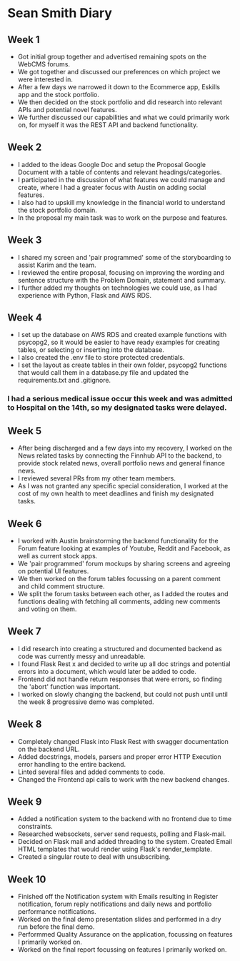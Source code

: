 # Sean Smith Diary

## Week 1 

 - Got initial group together and advertised remaining spots on the WebCMS forums. 
 - We got together and discussed our preferences on which project we were interested in. 
 - After a few days we narrowed it down to the Ecommerce app, Eskills app and the stock portfolio. 
 - We then decided on the stock portfolio and did research into relevant APIs and potential novel features. 
 - We further discussed our capabilities and what we could primarily work on, for myself it was the REST API and backend functionality.

## Week 2

 - I added to the ideas Google Doc and setup the Proposal Google Document with a table of contents and relevant headings/categories. 
 - I participated in the discussion of what features we could manage and create, where I had a greater focus with Austin on adding social features. 
 - I also had to upskill my knowledge in the financial world to understand the stock portfolio domain. 
 - In the proposal my main task was to work on the purpose and features.

## Week 3

 - I shared my screen and 'pair programmed' some of the storyboarding to assist Karim and the team. 
 - I reviewed the entire proposal, focusing on improving the wording and sentence structure with the Problem Domain, statement and summary. 
 - I further added my thoughts on technologies we could use, as I had experience with Python, Flask and AWS RDS.

## Week 4

 - I set up the database on AWS RDS and created example functions with psycopg2, so it would be easier to have ready examples for creating tables, or selecting or inserting into the database. 
 - I also created the .env file to store protected credentials. 
 - I set the layout as create tables in their own folder, psycopg2 functions that would call them in a database.py file and updated the requirements.txt and .gitignore.

### I had a serious medical issue occur this week and was admitted to Hospital on the 14th, so my designated tasks were delayed.

## Week 5

 - After being discharged and a few days into my recovery, I worked on the News related tasks by connecting the Finnhub API to the backend, to provide stock related news, overall portfolio news and general finance news. 
 - I reviewed several PRs from my other team members. 
 - As I was not granted any specific special consideration, I worked at the cost of my own health to meet deadlines and finish my designated tasks.

## Week 6

 - I worked with Austin brainstorming the backend functionality for the Forum feature looking at examples of Youtube, Reddit and Facebook, as well as current stock apps. 
 - We 'pair programmed' forum mockups by sharing screens and agreeing on potential UI features. 
 - We then worked on the forum tables focussing on a parent comment and child comment structure. 
 - We split the forum tasks between each other, as I added the routes and functions dealing with fetching all comments, adding new comments and voting on them.

## Week 7

 - I did research into creating a structured and documented backend as code was currently messy and unreadable. 
 - I found Flask Rest x and decided to write up all doc strings and potential errors into a document, which would later be added to code. 
 - Frontend did not handle return responses that were errors, so finding the 'abort' function was important. 
 - I worked on slowly changing the backend, but could not push until until the week 8 progressive demo was completed.

## Week 8

 - Completely changed Flask into Flask Rest with swagger documentation on the backend URL. 
 - Added docstrings, models, parsers and proper error HTTP Execution error handling to the entire backend. 
 - Linted several files and added comments to code. 
 - Changed the Frontend api calls to work with the new backend changes.

## Week 9

 - Added a notification system to the backend with no frontend due to time constraints. 
 - Researched websockets, server send requests, polling and Flask-mail. 
 - Decided on Flask mail and added threading to the system. Created Email HTML templates that would render using Flask's render_template. 
 - Created a singular route to deal with unsubscribing.

## Week 10

 - Finished off the Notification system with Emails resulting in Register notification, forum reply notifications and daily news and portfolio performance notifications. 
 - Worked on the final demo presentation slides and performed in a dry run before the final demo. 
 - Performmed Quality Assurance on the application, focussing on features I primarily worked on. 
 - Worked on the final report focussing on features I primarily worked on.
